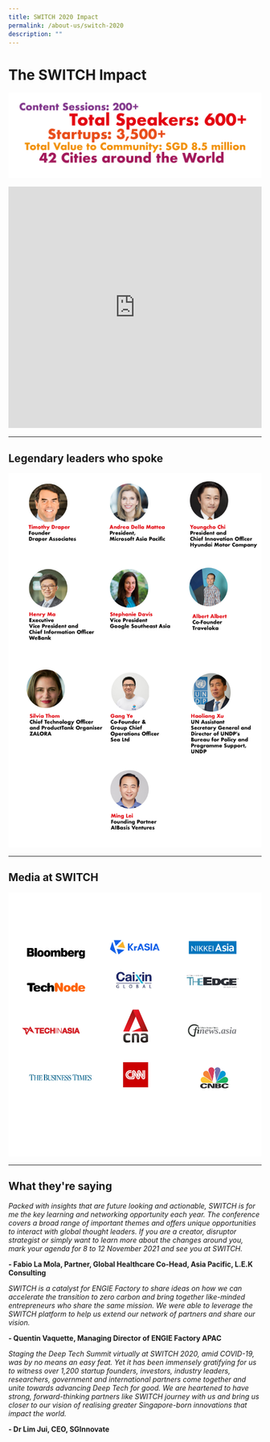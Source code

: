 ```yaml
---
title: SWITCH 2020 Impact
permalink: /about-us/switch-2020
description: ""
---
```



# The SWITCH Impact
![](/images/impact-02.jpg)

<center><iframe width="100%" height="480" src="https://www.youtube.com/embed/y7WknG7XgKs" title="YouTube video player" frameborder="0" allow="accelerometer; autoplay; clipboard-write; encrypted-media; gyroscope; picture-in-picture" allowfullscreen></iframe></center>

---

## Legendary leaders who spoke
![](/images/ISOMER%20pages-SPEAKERS-01.jpg)

---

## Media at SWITCH
![](/images/media%20partners.jpg)

---

## What they're saying

*Packed with insights that are future looking and actionable, SWITCH is for me the key learning and networking opportunity each year. The conference covers a broad range of important themes and offers unique opportunities to interact with global thought leaders. If you are a creator, disruptor strategist or simply want to learn more about the changes around you, mark your agenda for 8 to 12 November 2021 and see you at SWITCH.*

**- Fabio La Mola, Partner, Global Healthcare Co-Head, Asia Pacific, L.E.K Consulting**

*SWITCH is a catalyst for ENGIE Factory to share ideas on how we can accelerate the transition to zero carbon and bring together like-minded entrepreneurs who share the same mission. We were able to leverage the SWITCH platform to help us extend our network of partners and share our vision.*

**- Quentin Vaquette, Managing Director of ENGIE Factory APAC**

*Staging the Deep Tech Summit virtually at SWITCH 2020, amid COVID-19, was by no means an easy feat. Yet it has been immensely gratifying for us to witness over 1,200 startup founders, investors, industry leaders, researchers, government and international partners come together and unite towards advancing Deep Tech for good. We are heartened to have strong, forward-thinking partners like SWITCH journey with us and bring us closer to our vision of realising greater Singapore-born innovations that impact the world.*

**- Dr Lim Jui, CEO, SGInnovate**